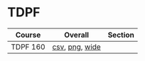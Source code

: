 # TDPF

| Course | Overall | Section |
| ------ | ------- | ------- |
| TDPF 160 | [csv](https://github.com/UCSD-Historical-Enrollment-Data/2025Fall/blob/main/overall/TDPF%20160.csv), [png](https://raw.githubusercontent.com/UCSD-Historical-Enrollment-Data/2025Fall/main/plot_overall/TDPF%20160.png), [wide](https://raw.githubusercontent.com/UCSD-Historical-Enrollment-Data/2025Fall/main/plot_overall_wide/TDPF%20160.png) |  |
